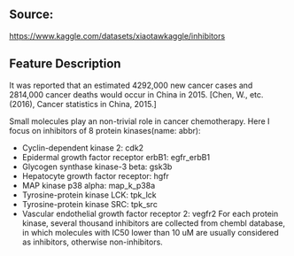 ## Source:
https://www.kaggle.com/datasets/xiaotawkaggle/inhibitors

## Feature Description
It was reported that an estimated 4292,000 new cancer cases and 2814,000 cancer deaths would occur in China in 2015. [Chen, W., etc. (2016), Cancer statistics in China, 2015.]

Small molecules play an non-trivial role in cancer chemotherapy. Here I focus on inhibitors of 8 protein kinases(name: abbr):
- Cyclin-dependent kinase 2: cdk2
- Epidermal growth factor receptor erbB1: egfr_erbB1
- Glycogen synthase kinase-3 beta: gsk3b
- Hepatocyte growth factor receptor: hgfr
- MAP kinase p38 alpha: map_k_p38a
- Tyrosine-protein kinase LCK: tpk_lck
- Tyrosine-protein kinase SRC: tpk_src
- Vascular endothelial growth factor receptor 2: vegfr2
For each protein kinase, several thousand inhibitors are collected from chembl database, in which molecules with IC50 lower than 10 uM are usually considered as inhibitors, otherwise non-inhibitors.
